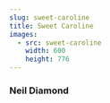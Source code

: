 ```yaml
---
slug: sweet-caroline
title: Sweet Caroline
images:
  - src: sweet-caroline
    width: 600
    height: 776
---
```

### Neil Diamond

<div data-player="4F_RCWVoL4s"></div>